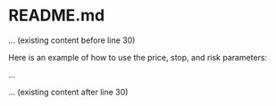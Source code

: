 # README.md

... (existing content before line 30)

Here is an example of how to use the price, stop, and risk parameters:

...

... (existing content after line 30)